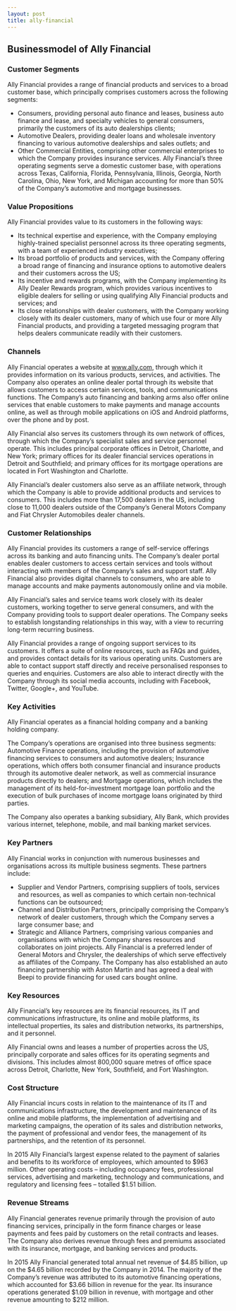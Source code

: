 ```yaml
---
layout: post
title: ally-financial
---
```


Businessmodel of Ally Financial
--------------------------------

### Customer Segments

Ally Financial provides a range of financial products and services to a broad customer base, which principally comprises customers across the following segments:

 * Consumers, providing personal auto finance and leases, business auto finance and lease, and specialty vehicles to general consumers, primarily the customers of its auto dealerships clients;
* Automotive Dealers, providing dealer loans and wholesale inventory financing to various automotive dealerships and sales outlets; and
* Other Commercial Entities, comprising other commercial enterprises to which the Company provides insurance services.
 Ally Financial’s three operating segments serve a domestic customer base, with operations across Texas, California, Florida, Pennsylvania, Illinois, Georgia, North Carolina, Ohio, New York, and Michigan accounting for more than 50% of the Company’s automotive and mortgage businesses.

### Value Propositions

Ally Financial provides value to its customers in the following ways:

 * Its technical expertise and experience, with the Company employing highly-trained specialist personnel across its three operating segments, with a team of experienced industry executives;
* Its broad portfolio of products and services, with the Company offering a broad range of financing and insurance options to automotive dealers and their customers across the US;
* Its incentive and rewards programs, with the Company implementing its Ally Dealer Rewards program, which provides various incentives to eligible dealers for selling or using qualifying Ally Financial products and services; and
* Its close relationships with dealer customers, with the Company working closely with its dealer customers, many of which use four or more Ally Financial products, and providing a targeted messaging program that helps dealers communicate readily with their customers.
 ### Channels

Ally Financial operates a website at www.ally.com, through which it provides information on its various products, services, and activities. The Company also operates an online dealer portal through its website that allows customers to access certain services, tools, and communications functions. The Company’s auto financing and banking arms also offer online services that enable customers to make payments and manage accounts online, as well as through mobile applications on iOS and Android platforms, over the phone and by post.

Ally Financial also serves its customers through its own network of offices, through which the Company’s specialist sales and service personnel operate. This includes principal corporate offices in Detroit, Charlotte, and New York; primary offices for its dealer financial services operations in Detroit and Southfield; and primary offices for its mortgage operations are located in Fort Washington and Charlotte.

Ally Financial’s dealer customers also serve as an affiliate network, through which the Company is able to provide additional products and services to consumers. This includes more than 17,500 dealers in the US, including close to 11,000 dealers outside of the Company’s General Motors Company and Fiat Chrysler Automobiles dealer channels.

### Customer Relationships

Ally Financial provides its customers a range of self-service offerings across its banking and auto financing units. The Company’s dealer portal enables dealer customers to access certain services and tools without interacting with members of the Company’s sales and support staff. Ally Financial also provides digital channels to consumers, who are able to manage accounts and make payments autonomously online and via mobile.

Ally Financial’s sales and service teams work closely with its dealer customers, working together to serve general consumers, and with the Company providing tools to support dealer operations. The Company seeks to establish longstanding relationships in this way, with a view to recurring long-term recurring business.

Ally Financial provides a range of ongoing support services to its customers. It offers a suite of online resources, such as FAQs and guides, and provides contact details for its various operating units. Customers are able to contact support staff directly and receive personalised responses to queries and enquiries. Customers are also able to interact directly with the Company through its social media accounts, including with Facebook, Twitter, Google+, and YouTube.

### Key Activities

Ally Financial operates as a financial holding company and a banking holding company.

The Company’s operations are organised into three business segments: Automotive Finance operations, including the provision of automotive financing services to consumers and automotive dealers; Insurance operations, which offers both consumer financial and insurance products through its automotive dealer network, as well as commercial insurance products directly to dealers; and Mortgage operations, which includes the management of its held-for-investment mortgage loan portfolio and the execution of bulk purchases of income mortgage loans originated by third parties.

The Company also operates a banking subsidiary, Ally Bank, which provides various internet, telephone, mobile, and mail banking market services.

### Key Partners

Ally Financial works in conjunction with numerous businesses and organisations across its multiple business segments. These partners include:

 * Supplier and Vendor Partners, comprising suppliers of tools, services and resources, as well as companies to which certain non-technical functions can be outsourced;
* Channel and Distribution Partners, principally comprising the Company’s network of dealer customers, through which the Company serves a large consumer base; and
* Strategic and Alliance Partners, comprising various companies and organisations with which the Company shares resources and collaborates on joint projects.
 Ally Financial is a preferred lender of General Motors and Chrysler, the dealerships of which serve effectively as affiliates of the Company. The Company has also established an auto financing partnership with Aston Martin and has agreed a deal with Beepi to provide financing for used cars bought online.

### Key Resources

Ally Financial’s key resources are its financial resources, its IT and communications infrastructure, its online and mobile platforms, its intellectual properties, its sales and distribution networks, its partnerships, and it personnel.

Ally Financial owns and leases a number of properties across the US, principally corporate and sales offices for its operating segments and divisions. This includes almost 800,000 square metres of office space across Detroit, Charlotte, New York, Southfield, and Fort Washington.

### Cost Structure

Ally Financial incurs costs in relation to the maintenance of its IT and communications infrastructure, the development and maintenance of its online and mobile platforms, the implementation of advertising and marketing campaigns, the operation of its sales and distribution networks, the payment of professional and vendor fees, the management of its partnerships, and the retention of its personnel.

In 2015 Ally Financial’s largest expense related to the payment of salaries and benefits to its workforce of employees, which amounted to $963 million. Other operating costs – including occupancy fees, professional services, advertising and marketing, technology and communications, and regulatory and licensing fees – totalled $1.51 billion.

### Revenue Streams

Ally Financial generates revenue primarily through the provision of auto financing services, principally in the form finance charges or lease payments and fees paid by customers on the retail contracts and leases. The Company also derives revenue through fees and premiums associated with its insurance, mortgage, and banking services and products.

In 2015 Ally Financial generated total annual net revenue of $4.85 billion, up on the $4.65 billion recorded by the Company in 2014. The majority of the Company’s revenue was attributed to its automotive financing operations, which accounted for $3.66 billion in revenue for the year. Its insurance operations generated $1.09 billion in revenue, with mortgage and other revenue amounting to $212 million.
